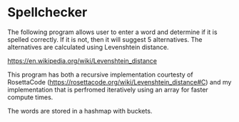 # Spellchecker
The following program allows user to enter a word and determine if it is spelled correctly. If it is not, then it will suggest 5 alternatives. The alternatives are calculated using Levenshtein distance. 

https://en.wikipedia.org/wiki/Levenshtein_distance

This program has both a recursive implementation courtesty of RosettaCode (https://rosettacode.org/wiki/Levenshtein_distance#C) and my implementation that is perfromed iteratively using an array for faster compute times. 

The words are stored in a hashmap with buckets.
